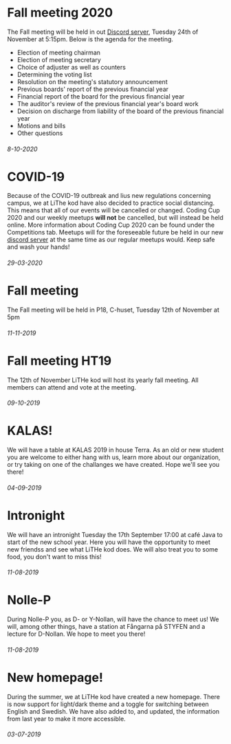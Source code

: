 <div class="post post-border">
    <h1>Fall meeting 2020</h1>
    <p>
        The Fall meeting will be held in out
        <a href="https://discord.gg/F8KNV89">Discord server</a>,
        Tuesday 24th of November at 5:15pm. Below is the agenda for
        the meeting.
    </p>
    <ul>
        <li>Election of meeting chairman</li>
        <li>Election of meeting secretary</li>
        <li>Choice of adjuster as well as counters</li>
        <li>Determining the voting list</li>
        <li>Resolution on the meeting's statutory announcement</li>
        <li>Previous boards' report of the previous financial year</li>
        <li>Financial report of the board for the previous financial year</li>
        <li>The auditor's review of the previous financial year's board work</li>
        <li>Decision on discharge from liability of the board of the previous financial year</li>
        <li>Motions and bills</li>
        <li>Other questions</li>
    </ul>
    <h6>8-10-2020</h6>
</div>
<div class="post post-border">
    <h1>COVID-19</h1>
    <p>Because of the COVID-19 outbreak and lius new regulations concerning campus, we at LiThe kod have also decided to practice social distancing. This means that all of our events will be cancelled or changed. Coding Cup 2020 and our weekly meetups <b>will not</b> be cancelled, but will instead be held online. More information about Coding Cup 2020 can be found under the Competitions tab. Meetups will  for the foreseeable future be held in our new <a href="https://discord.gg/UG5YYsN">discord server</a> at the same time as our regular meetups would.
    Keep safe and wash your hands!</p>
    <h6>29-03-2020</h6>
</div>
<div class="post post-border">
    <h1>Fall meeting</h1>
    <p>
        The Fall meeting will be held in P18, C-huset,
        Tuesday 12th of November at 5pm
    </p>
    <h6>11-11-2019</h6>
</div>
<div class="post post-border">
    <h1>Fall meeting HT19</h1>
    <p>The 12th of November LiTHe kod will host its yearly fall meeting. All members can attend and vote at the meeting.</p>
    <h6>09-10-2019</h6>
</div>
<div class="post post-border">
    <h1>KALAS!</h1>
    <p>We will have a table at KALAS 2019 in house Terra. As an old or new student you are welcome to either hang with us, learn more about our organization, or try taking on one of the challanges we have created. Hope we'll see you there!</p>
    <h6>04-09-2019</h6>
</div>
<div class="post post-border">
    <h1>Intronight</h1>
    <p>We will have an intronight Tuesday the 17th September 17:00 at café Java to start of the new school year. Here you will have the opportunity to meet new friendss and see what LiTHe kod does. We will also treat you to some food, you don't want to miss this!</p>
    <h6>11-08-2019</h6>
</div>
<div class="post post-border">
    <h1>Nolle-P</h1>
    <p>During Nolle-P you, as D- or Y-Nollan, will have the chance to meet us! We will, among other things, have a station at Fångarna på STYFEN and a lecture for D-Nollan. We hope to meet you there!</p>
    <h6>11-08-2019</h6>
</div>
<div class="post">
    <h1>New homepage!</h1>
    <p>During the summer, we at LiTHe kod have created a new homepage. There is now support for light/dark theme and a toggle for switching between English and Swedish. We have also added to, and updated, the information from last year to make it more accessible.</p>
    <h6>03-07-2019</h6>
</div>
